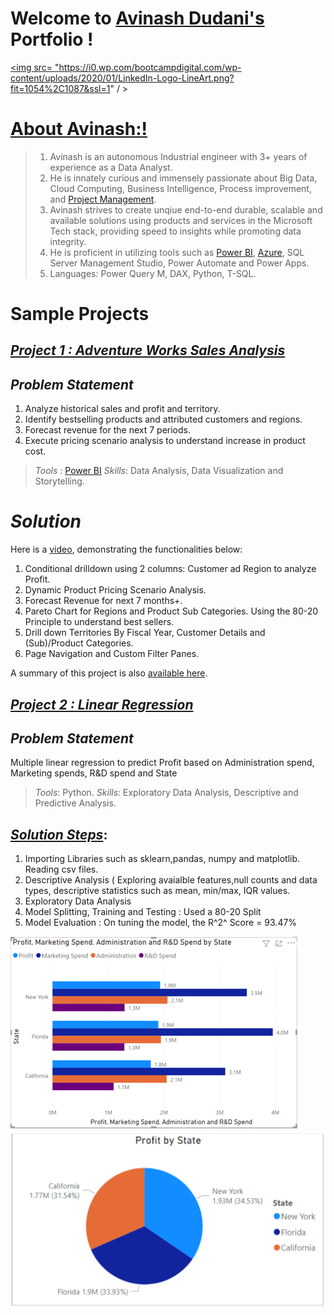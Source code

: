 # Welcome to [Avinash Dudani's](https://www.linkedin.com/in/avinash-dudani/) Portfolio !

<a href = "https://www.linkedin.com/in/avinash-dudani/"> <img src= "https://i0.wp.com/bootcampdigital.com/wp-content/uploads/2020/01/LinkedIn-Logo-LineArt.png?fit=1054%2C1087&ssl=1" / > </a>

# [About Avinash:!](https://github.com/avixd/dudaniavinash.github.io/blob/main/images/Capture.PNG)

> 1. Avinash is an autonomous Industrial engineer with 3+ years of experience as a Data Analyst.
> 2. He is innately curious and immensely passionate about Big Data, Cloud Computing, Business Intelligence, Process improvement, and [Project Management](https://www.credly.com/badges/6a7b9d75-c6db-43db-8ffc-b9340b95d232/public_url).
> 3. Avinash strives to create unqiue end-to-end durable, scalable and available solutions using products and services in the Microsoft Tech stack, providing speed to insights while promoting data integrity.
> 4. He is proficient in utilizing tools such as  [Power BI](https://www.credly.com/badges/f0925474-6b3f-4455-9b44-a1576025a9e6/linked_in_profile), [Azure](https://www.credly.com/badges/7260e635-73f2-4c54-a393-49d6b61fb8e6/public_url), SQL Server Management Studio, Power Automate and Power Apps.
> 5. Languages: Power Query M, DAX, Python, T-SQL. 


# Sample Projects

## *[Project 1 : Adventure Works Sales Analysis](https://github.com/avixd/Adventure-Works-Sales-Analysis)*

## *Problem Statement*
1. Analyze historical sales and profit and territory.
2. Identify bestselling products and attributed customers and regions.
3. Forecast revenue for the next 7 periods.
4. Execute pricing scenario analysis to understand increase in product cost.

> *Tools* : [Power BI](https://www.credly.com/badges/f0925474-6b3f-4455-9b44-a1576025a9e6/linked_in_profile)
> *Skills*: Data Analysis, Data Visualization and Storytelling.

# *Solution*
Here is a [video](https://1drv.ms/v/s!AkGuKJKxOlnAgQrVkaSbRyKB1Oef?e=cjUtrh), demonstrating the functionalities below:
1. Conditional drilldown using 2 columns: Customer ad Region to analyze Profit.
2. Dynamic Product Pricing Scenario Analysis.
3. Forecast Revenue for next 7 months+.
4. Pareto Chart for Regions and Product Sub Categories. Using the 80-20 Principle to understand best sellers.
5. Drill down Territories By Fiscal Year, Customer Details and (Sub)/Product Categories.
6. Page Navigation and Custom Filter Panes.

A summary of this project is also [available here](https://1drv.ms/b/s!AkGuKJKxOlnAgQnnpK9jm-kMUHM6?e=ko3cGO).


## *[Project 2 : Linear Regression ](https://github.com/avixd/MultipleLinearRegressioninPython)*
## *Problem Statement*
Multiple linear regression to predict Profit based on Administration spend, Marketing spends, R&D spend and State

> *Tools*:  Python. 
> *Skills*: Exploratory Data Analysis, Descriptive and Predictive Analysis.

## *[Solution Steps](https://1drv.ms/b/s!AkGuKJKxOlnAgQxHIJK4HfocT9F8?e=j7FkPX)*:
1. Importing Libraries such as sklearn,pandas, numpy and matplotlib. Reading csv files.
2. Descriptive Analysis ( Exploring avaialble features,null counts and data types, descriptive statistics such as mean, min/max, IQR values.
3. Exploratory Data Analysis
4. Model Splitting, Training and Testing : Used a 80-20 Split
5. Model Evaluation : On tuning the model, the R^2^ Score = 93.47%


![](https://github.com/avixd/dudaniavinash.github.io/blob/main/images/profit2.png)
![](https://github.com/avixd/dudaniavinash.github.io/blob/main/images/profit.png)



